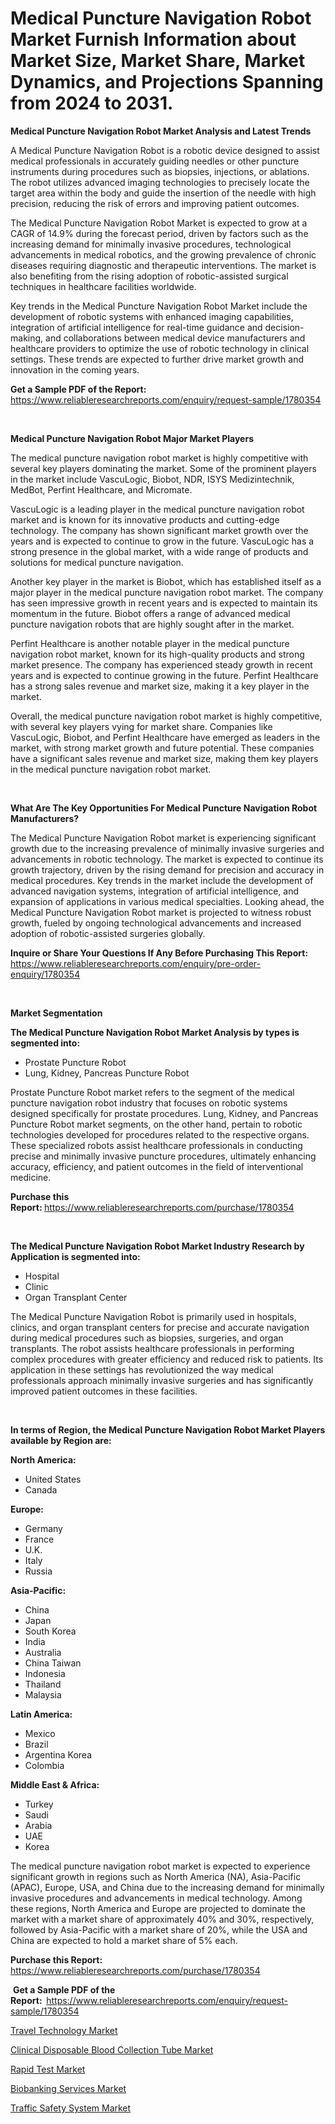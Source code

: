 <p><h1>Medical Puncture Navigation Robot Market Furnish Information about Market Size, Market Share, Market Dynamics, and Projections Spanning from 2024 to 2031.</h1></p><p><strong>Medical Puncture Navigation Robot Market Analysis and Latest Trends</strong></p>
<p><p>A Medical Puncture Navigation Robot is a robotic device designed to assist medical professionals in accurately guiding needles or other puncture instruments during procedures such as biopsies, injections, or ablations. The robot utilizes advanced imaging technologies to precisely locate the target area within the body and guide the insertion of the needle with high precision, reducing the risk of errors and improving patient outcomes.</p><p>The Medical Puncture Navigation Robot Market is expected to grow at a CAGR of 14.9% during the forecast period, driven by factors such as the increasing demand for minimally invasive procedures, technological advancements in medical robotics, and the growing prevalence of chronic diseases requiring diagnostic and therapeutic interventions. The market is also benefiting from the rising adoption of robotic-assisted surgical techniques in healthcare facilities worldwide.</p><p>Key trends in the Medical Puncture Navigation Robot Market include the development of robotic systems with enhanced imaging capabilities, integration of artificial intelligence for real-time guidance and decision-making, and collaborations between medical device manufacturers and healthcare providers to optimize the use of robotic technology in clinical settings. These trends are expected to further drive market growth and innovation in the coming years.</p></p>
<p><strong>Get a Sample PDF of the Report:&nbsp;</strong> <a href="https://www.reliableresearchreports.com/enquiry/request-sample/1780354">https://www.reliableresearchreports.com/enquiry/request-sample/1780354</a></p>
<p>&nbsp;</p>
<p><strong>Medical Puncture Navigation Robot Major Market Players</strong></p>
<p><p>The medical puncture navigation robot market is highly competitive with several key players dominating the market. Some of the prominent players in the market include VascuLogic, Biobot, NDR, ISYS Medizintechnik, MedBot, Perfint Healthcare, and Micromate.</p><p>VascuLogic is a leading player in the medical puncture navigation robot market and is known for its innovative products and cutting-edge technology. The company has shown significant market growth over the years and is expected to continue to grow in the future. VascuLogic has a strong presence in the global market, with a wide range of products and solutions for medical puncture navigation.</p><p>Another key player in the market is Biobot, which has established itself as a major player in the medical puncture navigation robot market. The company has seen impressive growth in recent years and is expected to maintain its momentum in the future. Biobot offers a range of advanced medical puncture navigation robots that are highly sought after in the market.</p><p>Perfint Healthcare is another notable player in the medical puncture navigation robot market, known for its high-quality products and strong market presence. The company has experienced steady growth in recent years and is expected to continue growing in the future. Perfint Healthcare has a strong sales revenue and market size, making it a key player in the market.</p><p>Overall, the medical puncture navigation robot market is highly competitive, with several key players vying for market share. Companies like VascuLogic, Biobot, and Perfint Healthcare have emerged as leaders in the market, with strong market growth and future potential. These companies have a significant sales revenue and market size, making them key players in the medical puncture navigation robot market.</p></p>
<p>&nbsp;</p>
<p><strong>What Are The Key Opportunities For Medical Puncture Navigation Robot Manufacturers?</strong></p>
<p><p>The Medical Puncture Navigation Robot market is experiencing significant growth due to the increasing prevalence of minimally invasive surgeries and advancements in robotic technology. The market is expected to continue its growth trajectory, driven by the rising demand for precision and accuracy in medical procedures. Key trends in the market include the development of advanced navigation systems, integration of artificial intelligence, and expansion of applications in various medical specialties. Looking ahead, the Medical Puncture Navigation Robot market is projected to witness robust growth, fueled by ongoing technological advancements and increased adoption of robotic-assisted surgeries globally.</p></p>
<p><strong>Inquire or Share Your Questions If Any Before Purchasing This Report:</strong> <a href="https://www.reliableresearchreports.com/enquiry/pre-order-enquiry/1780354">https://www.reliableresearchreports.com/enquiry/pre-order-enquiry/1780354</a></p>
<p>&nbsp;</p>
<p><strong>Market Segmentation</strong></p>
<p><strong>The Medical Puncture Navigation Robot Market Analysis by types is segmented into:</strong></p>
<p><ul><li>Prostate Puncture Robot</li><li>Lung, Kidney, Pancreas Puncture Robot</li></ul></p>
<p><p>Prostate Puncture Robot market refers to the segment of the medical puncture navigation robot industry that focuses on robotic systems designed specifically for prostate procedures. Lung, Kidney, and Pancreas Puncture Robot market segments, on the other hand, pertain to robotic technologies developed for procedures related to the respective organs. These specialized robots assist healthcare professionals in conducting precise and minimally invasive puncture procedures, ultimately enhancing accuracy, efficiency, and patient outcomes in the field of interventional medicine.</p></p>
<p><strong>Purchase this Report:&nbsp;</strong><a href="https://www.reliableresearchreports.com/purchase/1780354">https://www.reliableresearchreports.com/purchase/1780354</a></p>
<p>&nbsp;</p>
<p><strong>The Medical Puncture Navigation Robot Market Industry Research by Application is segmented into:</strong></p>
<p><ul><li>Hospital</li><li>Clinic</li><li>Organ Transplant Center</li></ul></p>
<p><p>The Medical Puncture Navigation Robot is primarily used in hospitals, clinics, and organ transplant centers for precise and accurate navigation during medical procedures such as biopsies, surgeries, and organ transplants. The robot assists healthcare professionals in performing complex procedures with greater efficiency and reduced risk to patients. Its application in these settings has revolutionized the way medical professionals approach minimally invasive surgeries and has significantly improved patient outcomes in these facilities.</p></p>
<p>&nbsp;</p>
<p><strong>In terms of Region, the Medical Puncture Navigation Robot Market Players available by Region are:</strong></p>
<p>
    <p> <strong> North America: </strong>
        <ul>
            <li>United States</li>
            <li>Canada</li>
        </ul>
        </p> 
    <p> <strong> Europe: </strong>
        <ul>
            <li>Germany</li>
            <li>France</li>
            <li>U.K.</li>
            <li>Italy</li>
            <li>Russia</li>
        </ul>
        </p> 
    <p> <strong> Asia-Pacific: </strong>
        <ul>
            <li>China</li>
            <li>Japan</li>
            <li>South Korea</li>
            <li>India</li>
            <li>Australia</li>
            <li>China Taiwan</li>
            <li>Indonesia</li>
            <li>Thailand</li>
            <li>Malaysia</li>
        </ul>
        </p> 
    <p> <strong> Latin America: </strong>
        <ul>
            <li>Mexico</li>
            <li>Brazil</li>
            <li>Argentina Korea</li>
            <li>Colombia</li>
        </ul>
        </p> 
    <p> <strong> Middle East & Africa: </strong>
        <ul>
            <li>Turkey</li>
            <li>Saudi</li>
            <li>Arabia</li>
            <li>UAE</li>
            <li>Korea</li>
        </ul>
    </p>
    </p>
<p><p>The medical puncture navigation robot market is expected to experience significant growth in regions such as North America (NA), Asia-Pacific (APAC), Europe, USA, and China due to the increasing demand for minimally invasive procedures and advancements in medical technology. Among these regions, North America and Europe are projected to dominate the market with a market share of approximately 40% and 30%, respectively, followed by Asia-Pacific with a market share of 20%, while the USA and China are expected to hold a market share of 5% each.</p></p>
<p><strong>Purchase this Report: </strong><a href="https://www.reliableresearchreports.com/purchase/1780354">https://www.reliableresearchreports.com/purchase/1780354</a></p>
<p>&nbsp;<strong>Get a Sample PDF of the Report:&nbsp;&nbsp;</strong><a href="https://www.reliableresearchreports.com/enquiry/request-sample/1780354">https://www.reliableresearchreports.com/enquiry/request-sample/1780354</a></p>
<p><strong></strong></p>
<p><p><a href="https://medium.com/@dylangilbert65/travel-technology-market-research-report-its-history-and-forecast-2024-to-2031-4b8f746cd753">Travel Technology Market</a></p><p><a href="https://github.com/nicholepatriciadoylenwnrjr0/Market-Research-Report-List-1/blob/main/clinical-disposable-blood-collection-tube-market.md">Clinical Disposable Blood Collection Tube Market</a></p><p><a href="https://medium.com/@dylangilbert65/rapid-test-market-insight-market-trends-growth-forecasted-from-2024-to-2031-6e71b7944b5d">Rapid Test Market</a></p><p><a href="https://medium.com/@kejsioni/analyzing-biobanking-services-market-global-industry-perspective-and-forecast-2024-to-2031-0662430192b3">Biobanking Services Market</a></p><p><a href="https://medium.com/@dylangilbert65/traffic-safety-system-nbsp-market-focuses-on-market-share-size-and-projected-forecast-till-2031-4104f15d1204">Traffic Safety System Market</a></p></p>